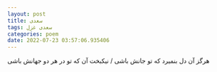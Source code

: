 ```yaml
---
layout: post
title: سعدی
tags: سعدی غزل
categories: poem
date: 2022-07-23 03:57:06.935406
---
```


هرگز آن دل بنمیرد که تو جانش باشی / نیکبخت آن که تو در هر دو جهانش باشی